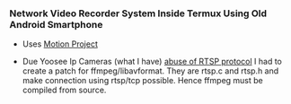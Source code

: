### Network Video Recorder System Inside Termux Using Old Android Smartphone

- Uses [Motion Project](https://github.com/Motion-Project/motion)

 - Due Yoosee Ip Cameras (what I have) [abuse of RTSP protocol](https://stackoverflow.com/q/66280861/1207193) I had to create a patch for ffmpeg/libavformat. They are rtsp.c and rtsp.h and make connection using rtsp/tcp possible. Hence ffmpeg must be compiled from source.
 
 
